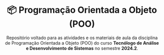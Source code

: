 <h1 align="center"> 📦 Programação Orientada a Objeto (POO)</h1>

<p align="center">Repositório voltado para as atividades e os materiais de aula da disciplina de Programação Orientada a Objeto (POO) do curso <strong>Tecnólogo de Análise e Desenvolvimento de Sistemas</strong> no semestre <strong>2024.2</strong>.</p>
